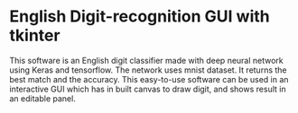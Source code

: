 # English Digit-recognition GUI with tkinter
This software is an English digit classifier made with deep neural network using Keras and tensorflow. The network uses mnist dataset. It returns the best match and the accuracy. This easy-to-use software can be used in an interactive GUI which has in built canvas to draw digit, and shows result in an editable panel.
